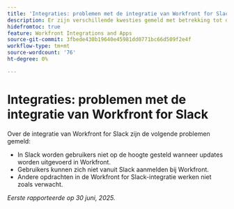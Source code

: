 ```yaml
---
title: 'Integraties: problemen met de integratie van Workfront for Slack'
description: Er zijn verschillende kwesties gemeld met betrekking tot de integratie van Workfront voor Slack.
hidefromtoc: true
feature: Workfront Integrations and Apps
source-git-commit: 3fbede430b19640e45981dd0771bc66d509f2e4f
workflow-type: tm+mt
source-wordcount: '76'
ht-degree: 0%

---
```



# Integraties: problemen met de integratie van Workfront for Slack

Over de integratie van Workfront for Slack zijn de volgende problemen gemeld:

* In Slack worden gebruikers niet op de hoogte gesteld wanneer updates worden uitgevoerd in Workfront.
* Gebruikers kunnen zich niet vanuit Slack aanmelden bij Workfront.
* Andere opdrachten in de Workfront for Slack-integratie werken niet zoals verwacht.

_Eerste rapporteerde op 30 juni, 2025._
